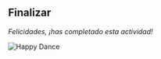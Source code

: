 

<!--
  <<< Author notes: Finish >>>
  Review what we learned, ask for feedback, provide next steps.
-->

## Finalizar

_Felicidades, ¡has completado esta actividad!_

![Happy Dance](https://media.tenor.com/c5aQbgiFfz4AAAAM/friday-happydance.gif)


